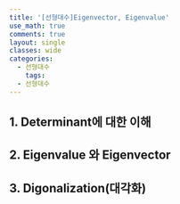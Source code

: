 ```yaml
---
title: '[선형대수]Eigenvector, Eigenvalue'
use_math: true
comments: true
layout: single
classes: wide
categories:
  - 선형대수
    tags:
  - 선형대수
---
```


## 1. Determinant에 대한 이해



## 2. Eigenvalue 와 Eigenvector



## 3. Digonalization(대각화)


